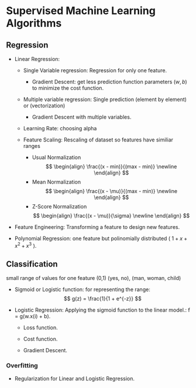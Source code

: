 # Supervised Machine Learning Algorithms

## Regression

- Linear Regression:
  
  - Single Variable regression: Regression for only one feature.
    - Gradient Descent: get less prediction function parameters $(w,b)$ to minimize the cost function.

  - Multiple variable regression: Single prediction (element by element) or (vectorization)
    - Gradient Descent with multiple variables.

  - Learning Rate: choosing alpha

  - Feature Scaling: Rescaling of dataset so features have similiar ranges

    - Usual Normalization 
    $$
      \begin{align}
        \frac{(x - min)}{(max - min)} \newline
      \end{align}
      $$
    - Mean Normalization 
      $$
      \begin{align}
        \frac{(x - \mu)}{(max - min)} \newline
      \end{align}
      $$
    - Z-Score Normalization
      $$
      \begin{align}
        \frac{(x - \mu)}{\sigma}  \newline
      \end{align}
      $$

- Feature Engineering: Transforming a feature to design new features.

- Polynomial Regression: one feature but polinomially distributed ( $1 + x + x^{2} + x^{3}$ ).

## Classification

small range of values for one feature (0,1) (yes, no), (man, woman, child)

- Sigmoid or Logistic function: for representing the range: 
  $$
    g(z) = \frac{1}{1 + e^{-z}}
  $$

- Logistic Regression: Applying the sigmoid function to the linear model.: f = g(w.x(i) + b).

  - Loss function.

  - Cost function.

  - Gradient Descent.
  
### Overfitting
  - Regularization for Linear and Logistic Regression.
